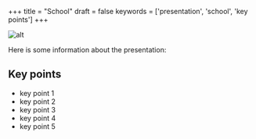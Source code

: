 +++
title = "School"
draft = false
keywords = ['presentation', 'school', 'key points']
+++

![alt](https://placehold.co/640x150)

Here is some information about the presentation:

## Key points
- key point 1
- key point 2
- key point 3
- key point 4
- key point 5